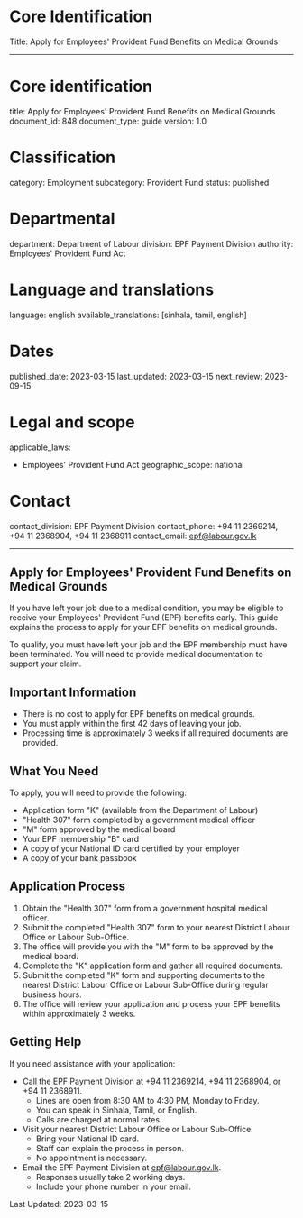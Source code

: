 # Core Identification
Title: Apply for Employees' Provident Fund Benefits on Medical Grounds

---
# Core identification
title: Apply for Employees' Provident Fund Benefits on Medical Grounds
document_id: 848
document_type: guide
version: 1.0

# Classification
category: Employment
subcategory: Provident Fund
status: published

# Departmental
department: Department of Labour
division: EPF Payment Division
authority: Employees' Provident Fund Act

# Language and translations
language: english
available_translations: [sinhala, tamil, english]

# Dates
published_date: 2023-03-15
last_updated: 2023-03-15
next_review: 2023-09-15

# Legal and scope
applicable_laws:
 - Employees' Provident Fund Act
geographic_scope: national

# Contact
contact_division: EPF Payment Division
contact_phone: +94 11 2369214, +94 11 2368904, +94 11 2368911
contact_email: epf@labour.gov.lk

---

## Apply for Employees' Provident Fund Benefits on Medical Grounds

If you have left your job due to a medical condition, you may be eligible to receive your Employees' Provident Fund (EPF) benefits early. This guide explains the process to apply for your EPF benefits on medical grounds.

To qualify, you must have left your job and the EPF membership must have been terminated. You will need to provide medical documentation to support your claim.

## Important Information

- There is no cost to apply for EPF benefits on medical grounds.
- You must apply within the first 42 days of leaving your job.
- Processing time is approximately 3 weeks if all required documents are provided.

## What You Need

To apply, you will need to provide the following:

- Application form "K" (available from the Department of Labour)
- "Health 307" form completed by a government medical officer
- "M" form approved by the medical board
- Your EPF membership "B" card
- A copy of your National ID card certified by your employer
- A copy of your bank passbook

## Application Process

1. Obtain the "Health 307" form from a government hospital medical officer.
2. Submit the completed "Health 307" form to your nearest District Labour Office or Labour Sub-Office.
3. The office will provide you with the "M" form to be approved by the medical board.
4. Complete the "K" application form and gather all required documents.
5. Submit the completed "K" form and supporting documents to the nearest District Labour Office or Labour Sub-Office during regular business hours.
6. The office will review your application and process your EPF benefits within approximately 3 weeks.

## Getting Help

If you need assistance with your application:

- Call the EPF Payment Division at +94 11 2369214, +94 11 2368904, or +94 11 2368911.
    - Lines are open from 8:30 AM to 4:30 PM, Monday to Friday.
    - You can speak in Sinhala, Tamil, or English.
    - Calls are charged at normal rates.
- Visit your nearest District Labour Office or Labour Sub-Office.
    - Bring your National ID card.
    - Staff can explain the process in person.
    - No appointment is necessary.
- Email the EPF Payment Division at epf@labour.gov.lk.
    - Responses usually take 2 working days.
    - Include your phone number in your email.

Last Updated: 2023-03-15